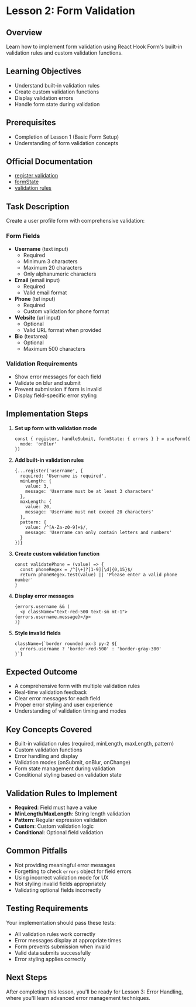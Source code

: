 # Lesson 2: Form Validation

## Overview
Learn how to implement form validation using React Hook Form's built-in validation rules and custom validation functions.

## Learning Objectives
- Understand built-in validation rules
- Create custom validation functions
- Display validation errors
- Handle form state during validation

## Prerequisites
- Completion of Lesson 1 (Basic Form Setup)
- Understanding of form validation concepts

## Official Documentation
- [register validation](https://react-hook-form.com/docs/useform/register#validation)
- [formState](https://react-hook-form.com/docs/useform/formstate)
- [validation rules](https://react-hook-form.com/docs/useform/register#validation-rules)

## Task Description
Create a user profile form with comprehensive validation:

### Form Fields
- **Username** (text input)
  - Required
  - Minimum 3 characters
  - Maximum 20 characters
  - Only alphanumeric characters
- **Email** (email input)
  - Required
  - Valid email format
- **Phone** (tel input)
  - Required
  - Custom validation for phone format
- **Website** (url input)
  - Optional
  - Valid URL format when provided
- **Bio** (textarea)
  - Optional
  - Maximum 500 characters

### Validation Requirements
- Show error messages for each field
- Validate on blur and submit
- Prevent submission if form is invalid
- Display field-specific error styling

## Implementation Steps

1. **Set up form with validation mode**
   ```tsx
   const { register, handleSubmit, formState: { errors } } = useForm({
     mode: 'onBlur'
   })
   ```

2. **Add built-in validation rules**
   ```tsx
   {...register('username', {
     required: 'Username is required',
     minLength: {
       value: 3,
       message: 'Username must be at least 3 characters'
     },
     maxLength: {
       value: 20,
       message: 'Username must not exceed 20 characters'
     },
     pattern: {
       value: /^[A-Za-z0-9]+$/,
       message: 'Username can only contain letters and numbers'
     }
   })}
   ```

3. **Create custom validation function**
   ```tsx
   const validatePhone = (value) => {
     const phoneRegex = /^[\+]?[1-9][\d]{0,15}$/
     return phoneRegex.test(value) || 'Please enter a valid phone number'
   }
   ```

4. **Display error messages**
   ```tsx
   {errors.username && (
     <p className="text-red-500 text-sm mt-1">{errors.username.message}</p>
   )}
   ```

5. **Style invalid fields**
   ```tsx
   className={`border rounded px-3 py-2 ${
     errors.username ? 'border-red-500' : 'border-gray-300'
   }`}
   ```

## Expected Outcome
- A comprehensive form with multiple validation rules
- Real-time validation feedback
- Clear error messages for each field
- Proper error styling and user experience
- Understanding of validation timing and modes

## Key Concepts Covered
- Built-in validation rules (required, minLength, maxLength, pattern)
- Custom validation functions
- Error handling and display
- Validation modes (onSubmit, onBlur, onChange)
- Form state management during validation
- Conditional styling based on validation state

## Validation Rules to Implement
- **Required**: Field must have a value
- **MinLength/MaxLength**: String length validation
- **Pattern**: Regular expression validation
- **Custom**: Custom validation logic
- **Conditional**: Optional field validation

## Common Pitfalls
- Not providing meaningful error messages
- Forgetting to check `errors` object for field errors
- Using incorrect validation mode for UX
- Not styling invalid fields appropriately
- Validating optional fields incorrectly

## Testing Requirements
Your implementation should pass these tests:
- All validation rules work correctly
- Error messages display at appropriate times
- Form prevents submission when invalid
- Valid data submits successfully
- Error styling applies correctly

## Next Steps
After completing this lesson, you'll be ready for Lesson 3: Error Handling, where you'll learn advanced error management techniques.